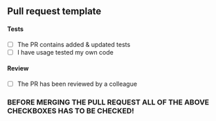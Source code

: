 ## Pull request template

#### Tests
- [ ] The PR contains added & updated tests
- [ ] I have usage tested my own code
#### Review
- [ ] The PR has been reviewed by a colleague

### BEFORE MERGING THE PULL REQUEST ALL OF THE ABOVE CHECKBOXES HAS TO BE CHECKED!
